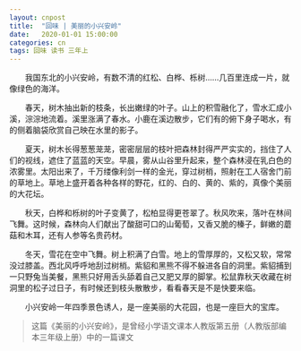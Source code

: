 ```yaml
---
layout: cnpost
title:  "回味 | 美丽的小兴安岭"
date:   2020-01-01 15:00:00
categories: cn
tags: 回味 读书 三年上
---
```


&emsp;&emsp;我国东北的小兴安岭，有数不清的红松、白桦、栎树……几百里连成一片，就像绿色的海洋。

&emsp;&emsp;春天，树木抽出新的枝条，长出嫩绿的叶子。山上的积雪融化了，雪水汇成小溪，淙淙地流着。溪里涨满了春水。小鹿在溪边散步，它们有的俯下身子喝水，有的侧着脑袋欣赏自己映在水里的影子。

&emsp;&emsp;夏天，树木长得葱葱茏茏，密密层层的枝叶把森林封得严严实实的，挡住了人们的视线，遮住了蓝蓝的天空。早晨，雾从山谷里升起来，整个森林浸在乳白色的浓雾里。太阳出来了，千万缕像利剑一样的金光，穿过树梢，照射在工人宿舍门前的草地上。草地上盛开着各种各样的野花，红的、白的、黄的、紫的，真像个美丽的大花坛。

&emsp;&emsp;秋天，白桦和栎树的叶子变黄了，松柏显得更苍翠了。秋风吹来，落叶在林间飞舞。这时候，森林向人们献出了酸甜可口的山葡萄，又香又脆的榛子，鲜嫩的蘑菇和木耳，还有人参等名贵药材。

&emsp;&emsp;冬天，雪花在空中飞舞。树上积满了白雪。地上的雪厚厚的，又松又软，常常没过膝盖。西北风呼呼地刮过树梢。紫貂和黑熊不得不躲进各自的洞里。紫貂捕到一只野兔当美餐，黑熊只好用舌头舔着自己又肥又厚的脚掌。松鼠靠秋天收藏在树洞里的松子过日子，有时候还到枝头散散步，看看春天是不是快要来临。

&emsp;&emsp;小兴安岭一年四季景色诱人，是一座美丽的大花园，也是一座巨大的宝库。

>这篇《美丽的小兴安岭》，是曾经小学语文课本人教版第五册（人教版部编本三年级上册）中的一篇课文